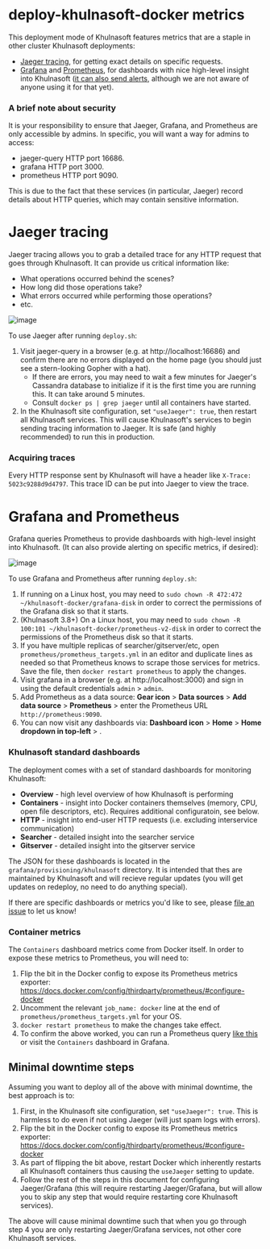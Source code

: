 # deploy-khulnasoft-docker metrics

This deployment mode of Khulnasoft features metrics that are a staple in other cluster Khulnasoft deployments:

- [Jaeger tracing](https://www.jaegertracing.io/), for getting exact details on specific requests.
- [Grafana](https://grafana.com/) and [Prometheus](https://prometheus.io), for dashboards with nice high-level insight into Khulnasoft ([it can also send alerts](http://docs.grafana.org/alerting/rules/), although we are not aware of anyone using it for that yet).

### A brief note about security

It is your responsibility to ensure that Jaeger, Grafana, and Prometheus are only accessible by admins. In specific, you will want a way for admins to access:

- jaeger-query HTTP port 16686.
- grafana HTTP port 3000.
- prometheus HTTP port 9090.

This is due to the fact that these services (in particular, Jaeger) record details about HTTP queries, which may contain sensitive information.

# Jaeger tracing

Jaeger tracing allows you to grab a detailed trace for any HTTP request that goes through Khulnasoft. It can provide us critical information like:

- What operations occurred behind the scenes?
- How long did those operations take?
- What errors occurred while performing those operations?
- etc.

![image](https://user-images.githubusercontent.com/3173176/55772329-91152680-5a40-11e9-82ea-e29def753266.png)

To use Jaeger after running `deploy.sh`:

1. Visit jaeger-query in a browser (e.g. at http://localhost:16686) and confirm there are no errors displayed on the home page (you should just see a stern-looking Gopher with a hat).
   - If there are errors, you may need to wait a few minutes for Jaeger's Cassandra database to initialize if it is the first time you are running this. It can take around 5 minutes.
   - Consult `docker ps | grep jaeger` until all containers have started.
2. In the Khulnasoft site configuration, set `"useJaeger": true`, then restart all Khulnasoft services. This will cause Khulnasoft's services to begin sending tracing information to Jaeger. It is safe (and highly recommended) to run this in production.

### Acquiring traces

Every HTTP response sent by Khulnasoft will have a header like `X-Trace: 5023c9288d9d4797`. This trace ID can be put into Jaeger to view the trace.

# Grafana and Prometheus

Grafana queries Prometheus to provide dashboards with high-level insight into Khulnasoft. (It can also provide alerting on specific metrics, if desired):

![image](https://user-images.githubusercontent.com/3173176/55769416-9751d580-5a35-11e9-892d-198b02bb3663.png)

To use Grafana and Prometheus after running `deploy.sh`:

1. If running on a Linux host, you may need to `sudo chown -R 472:472 ~/khulnasoft-docker/grafana-disk` in order to correct the permissions of the Grafana disk so that it starts.
1. (Khulnasoft 3.8+) On a Linux host, you may need to `sudo chown -R 100:101 ~/khulnasoft-docker/prometheus-v2-disk` in order to correct the permissions of the Prometheus disk so that it starts.
1. If you have multiple replicas of searcher/gitserver/etc, open `prometheus/prometheus_targets.yml` in an editor and duplicate lines as needed so that Prometheus knows to scrape those services for metrics. Save the file, then `docker restart prometheus` to apply the changes.
1. Visit grafana in a browser (e.g. at http://localhost:3000) and sign in using the default credentials `admin` > `admin`.
1. Add Prometheus as a data source: **Gear icon** > **Data sources** > **Add data source** > **Prometheus** > enter the Prometheus URL `http://prometheus:9090`.
1. You can now visit any dashboards via: **Dashboard icon** > **Home** > **Home dropdown in top-left** > **<the dashboard>**.

### Khulnasoft standard dashboards

The deployment comes with a set of standard dashboards for monitoring Khulnasoft:

- **Overview** - high level overview of how Khulnasoft is performing
- **Containers** - insight into Docker containers themselves (memory, CPU, open file descriptors, etc). Requires additional configuratoin, see below.
- **HTTP** - insight into end-user HTTP requests (i.e. excluding interservice communication)
- **Searcher** - detailed insight into the searcher service
- **Gitserver** - detailed insight into the gitserver service

The JSON for these dashboards is located in the `grafana/provisioning/khulnasoft` directory. It is intended that thes are maintained by Khulnasoft and will recieve regular updates (you will get updates on redeploy, no need to do anything special).

If there are specific dashboards or metrics you'd like to see, please [file an issue](https://github.com/khulnasoft/khulnasoft/issues) to let us know!

### Container metrics

The `Containers` dashboard metrics come from Docker itself. In order to expose these metrics to Prometheus, you will need to:

1. Flip the bit in the Docker config to expose its Prometheus metrics exporter: https://docs.docker.com/config/thirdparty/prometheus/#configure-docker
2. Uncomment the relevant `job_name: docker` line at the end of `prometheus/prometheus_targets.yml` for your OS.
3. `docker restart prometheus` to make the changes take effect.
4. To confirm the above worked, you can run a Prometheus query [like this](http://localhost:9090/graph?g0.range_input=1h&g0.expr=process_resident_memory_bytes&g0.tab=0) or visit the `Containers` dashboard in Grafana.

## Minimal downtime steps

Assuming you want to deploy all of the above with minimal downtime, the best approach is to:

1. First, in the Khulnasoft site configuration, set `"useJaeger": true`. This is harmless to do even if not using Jaeger (will just spam logs with errors).
1. Flip the bit in the Docker config to expose its Prometheus metrics exporter: https://docs.docker.com/config/thirdparty/prometheus/#configure-docker
1. As part of flipping the bit above, restart Docker which inherently restarts all Khulnasoft containers thus causing the `useJaeger` setting to update.
1. Follow the rest of the steps in this document for configuring Jaeger/Grafana (this will require restarting Jaeger/Grafana, but will allow you to skip any step that would require restarting core Khulnasoft services).

The above will cause minimal downtime such that when you go through step 4 you are only restarting Jaeger/Grafana services, not other core Khulnasoft services.
